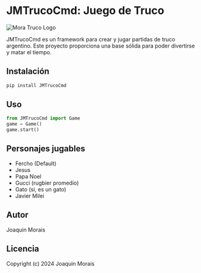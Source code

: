 # JMTrucoCmd: Juego de Truco

![Mora Truco Logo](https://lmdiario.com.ar/download/multimedia.normal.914acb1e58d4fa82.547275636f2d4361727461735f6e6f726d616c2e6a7067.jpg)

JMTrucoCmd es un framework para crear y jugar partidas de truco argentino. Este proyecto proporciona una base sólida para poder divertirse y matar el tiempo.

## Instalación
```bash
pip install JMTrucoCmd 
```

## Uso
```python
from JMTrucoCmd import Game
game = Game()
game.start()
```

## Personajes jugables
- Fercho (Default)
- Jesus
- Papa Noel
- Gucci (rugbier promedio)
- Gato (si, es un gato)
- Javier Milei

## Autor
Joaquin Morais

## Licencia
Copyright (c) 2024 Joaquin Morais
